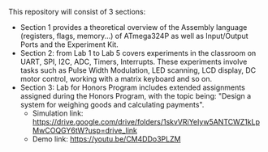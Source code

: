 This repository will consist of 3 sections: 
- Section 1 provides a theoretical overview of the Assembly language (registers, flags, memory...) of ATmega324P as well as Input/Output Ports and the Experiment Kit.
- Section 2: from Lab 1 to Lab 5 covers experiments in the classroom on UART, SPI, I2C, ADC, Timers, Interrupts. These experiments involve tasks such as Pulse Width Modulation, LED scanning, LCD display, DC motor control, working with a matrix keyboard and so on.
- Section 3: Lab for Honors Program includes extended assignments assigned during the Honors Program, with the topic being: "Design a system for weighing goods and calculating payments".
  + Simulation link: https://drive.google.com/drive/folders/1skvVRiYeIyw5ANTCWZ1kLpMwCOQGY6tW?usp=drive_link
  + Demo link: https://youtu.be/CM4DDo3PLZM
